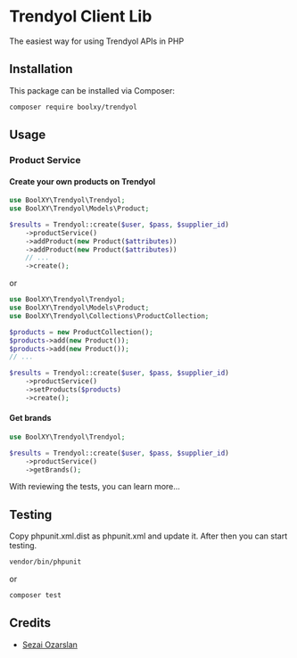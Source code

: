 # Trendyol Client Lib

The easiest way for using Trendyol APIs in PHP

## Installation

This package can be installed via Composer:

```bash
composer require boolxy/trendyol
```

## Usage

### Product Service

#### Create your own products on Trendyol

```php
use BoolXY\Trendyol\Trendyol;
use BoolXY\Trendyol\Models\Product;

$results = Trendyol::create($user, $pass, $supplier_id)
    ->productService()
    ->addProduct(new Product($attributes))
    ->addProduct(new Product($attributes))
    // ...
    ->create();
```
or
```php
use BoolXY\Trendyol\Trendyol;
use BoolXY\Trendyol\Models\Product;
use BoolXY\Trendyol\Collections\ProductCollection;

$products = new ProductCollection();
$products->add(new Product());
$products->add(new Product());
// ...

$results = Trendyol::create($user, $pass, $supplier_id)
    ->productService()
    ->setProducts($products)
    ->create();
```

#### Get brands
```php
use BoolXY\Trendyol\Trendyol;

$results = Trendyol::create($user, $pass, $supplier_id)
    ->productService()
    ->getBrands();
```


With reviewing the tests, you can learn more...

## Testing

Copy phpunit.xml.dist as phpunit.xml and update it. After then you can start testing.

```bash
vendor/bin/phpunit
```

or

```bash
composer test
```

## Credits

- [Sezai Ozarslan](https://github.com/sezaiozarslan)